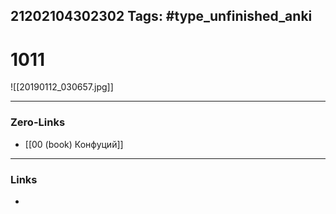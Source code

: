 21202104302302
Tags: #type_unfinished_anki
---
# 1011

![[20190112_030657.jpg]]

---
### Zero-Links
- [[00 (book) Конфуций]]
---
### Links
-